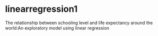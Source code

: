 # linearregression1
The relationship between schooling level and life expectancy around the world:An exploratory model using linear regression 
